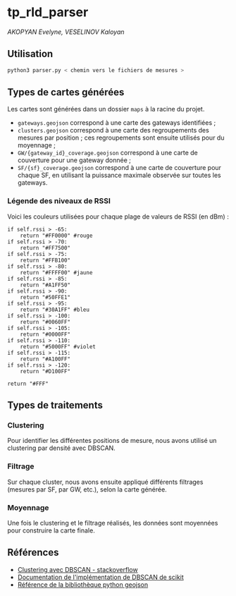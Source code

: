 # tp_rld_parser

_AKOPYAN Evelyne, VESELINOV Kaloyan_

## Utilisation

```bash
python3 parser.py < chemin vers le fichiers de mesures >
```

## Types de cartes générées

Les cartes sont générées dans un dossier `maps` à la racine du projet.

- `gateways.geojson` correspond à une carte des gateways identifiées ;
- `clusters.geojson` correspond à une carte des regroupements des mesures par position ; ces regroupements sont ensuite utilisés pour du moyennage ;
- `GW/{gateway_id}_coverage.geojson` correspond à une carte de couverture pour une gateway donnée ;
- `SF/{sf}_coverage.geojson` correspond à une carte de couverture pour chaque SF, en utilisant la puissance maximale observée sur toutes les gateways.

### Légende des niveaux de RSSI


Voici les couleurs utilisées pour chaque plage de valeurs de RSSI (en dBm) :

```python3
if self.rssi > -65:
    return "#FF0000" #rouge
if self.rssi > -70:
    return "#FF7500"
if self.rssi > -75:
    return "#FFB100"
if self.rssi > -80:
    return "#FFFF00" #jaune
if self.rssi > -85:
    return "#A1FF50"
if self.rssi > -90:
    return "#50FFE1"
if self.rssi > -95:
    return "#30A1FF" #bleu
if self.rssi > -100:
    return "#0060FF"
if self.rssi > -105:
    return "#0000FF"
if self.rssi > -110:
    return "#5000FF" #violet
if self.rssi > -115:
    return "#A100FF"
if self.rssi > -120:
    return "#D100FF"

return "#FFF"
```

## Types de traitements

### Clustering

Pour identifier les différentes positions de mesure, nous avons utilisé un clustering par densité avec DBSCAN.

### Filtrage

Sur chaque cluster, nous avons ensuite appliqué différents filtrages (mesures par SF, par GW, etc.), selon la carte générée.

### Moyennage

Une fois le clustering et le filtrage réalisés, les données sont moyennées pour construire la carte finale. 

## Références

 - [Clustering avec DBSCAN - stackoverflow](https://stackoverflow.com/questions/24762435/clustering-geo-location-coordinates-lat-long-pairs-using-kmeans-algorithm-with)
 - [Documentation de l'implémentation de DBSCAN de scikit](https://scikit-learn.org/stable/modules/generated/sklearn.cluster.DBSCAN.html)
 - [Référence de la bibliothèque python geojson](https://pypi.org/project/geojson/)
 